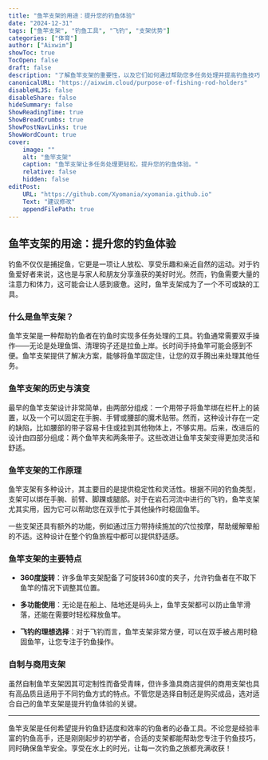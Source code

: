 ```yaml
---
title: "鱼竿支架的用途：提升您的钓鱼体验"
date: "2024-12-31"
tags: ["鱼竿支架", "钓鱼工具", "飞钓", "支架优势"]
categories: ["体育"]
author: ["Aixwim"]
showToc: true
TocOpen: false
draft: false
description: "了解鱼竿支架的重要性，以及它们如何通过帮助您多任务处理并提高钓鱼技巧来增强您的钓鱼体验。"
canonicalURL: "https://aixwim.cloud/purpose-of-fishing-rod-holders"
disableHLJS: false
disableShare: false
hideSummary: false
ShowReadingTime: true
ShowBreadCrumbs: true
ShowPostNavLinks: true
ShowWordCount: true
cover:
    image: ""
    alt: "鱼竿支架"
    caption: "鱼竿支架让多任务处理更轻松，提升您的钓鱼体验。"
    relative: false
    hidden: false
editPost:
    URL: "https://github.com/Xyomania/xyomania.github.io"
    Text: "建议修改"
    appendFilePath: true
---
```


## 鱼竿支架的用途：提升您的钓鱼体验

钓鱼不仅仅是捕捉鱼，它更是一项让人放松、享受乐趣和亲近自然的运动。对于钓鱼爱好者来说，这也是与家人和朋友分享渔获的美好时光。然而，钓鱼需要大量的注意力和体力，这可能会让人感到疲惫。这时，鱼竿支架成为了一个不可或缺的工具。

### **什么是鱼竿支架？**

鱼竿支架是一种帮助钓鱼者在钓鱼时实现多任务处理的工具。钓鱼通常需要双手操作——无论是处理鱼饵、清理钩子还是拉鱼上岸。长时间手持鱼竿可能会感到不便。鱼竿支架提供了解决方案，能够将鱼竿固定住，让您的双手腾出来处理其他任务。

### **鱼竿支架的历史与演变**

最早的鱼竿支架设计非常简单，由两部分组成：一个用带子将鱼竿绑在栏杆上的装置，以及一个可以固定在手腕、手臂或腰部的魔术贴带。然而，这种设计存在一定的缺陷，比如腰部的带子容易卡住或挂到其他物体上，不够实用。后来，改进后的设计由四部分组成：两个鱼竿夹和两条带子。这些改进让鱼竿支架变得更加灵活和舒适。

### **鱼竿支架的工作原理**

鱼竿支架有多种设计，其主要目的是提供稳定性和灵活性。根据不同的钓鱼类型，支架可以绑在手腕、前臂、脚踝或腿部。对于在岩石河流中进行的飞钓，鱼竿支架尤其实用，因为它可以帮助您在双手忙于其他操作时稳固鱼竿。 

一些支架还具有额外的功能，例如通过压力带持续施加的穴位按摩，帮助缓解晕船的不适。这种设计在整个钓鱼旅程中都可以提供舒适感。

### **鱼竿支架的主要特点**

- **360度旋转**：许多鱼竿支架配备了可旋转360度的夹子，允许钓鱼者在不取下鱼竿的情况下调整其位置。
  
- **多功能使用**：无论是在船上、陆地还是码头上，鱼竿支架都可以防止鱼竿滑落，还能在需要时轻松释放鱼竿。

- **飞钓的理想选择**：对于飞钓而言，鱼竿支架非常方便，可以在双手被占用时稳固鱼竿，让您专注于钓鱼操作。

### **自制与商用支架**

虽然自制鱼竿支架因其可定制性而备受青睐，但许多渔具商店提供的商用支架也具有高品质且适用于不同钓鱼方式的特点。不管您是选择自制还是购买成品，选对适合自己的鱼竿支架是提升钓鱼体验的关键。

---

鱼竿支架是任何希望提升钓鱼舒适度和效率的钓鱼者的必备工具。不论您是经验丰富的钓鱼高手，还是刚刚起步的初学者，合适的支架都能帮助您专注于钓鱼技巧，同时确保鱼竿安全。享受在水上的时光，让每一次钓鱼之旅都充满收获！
